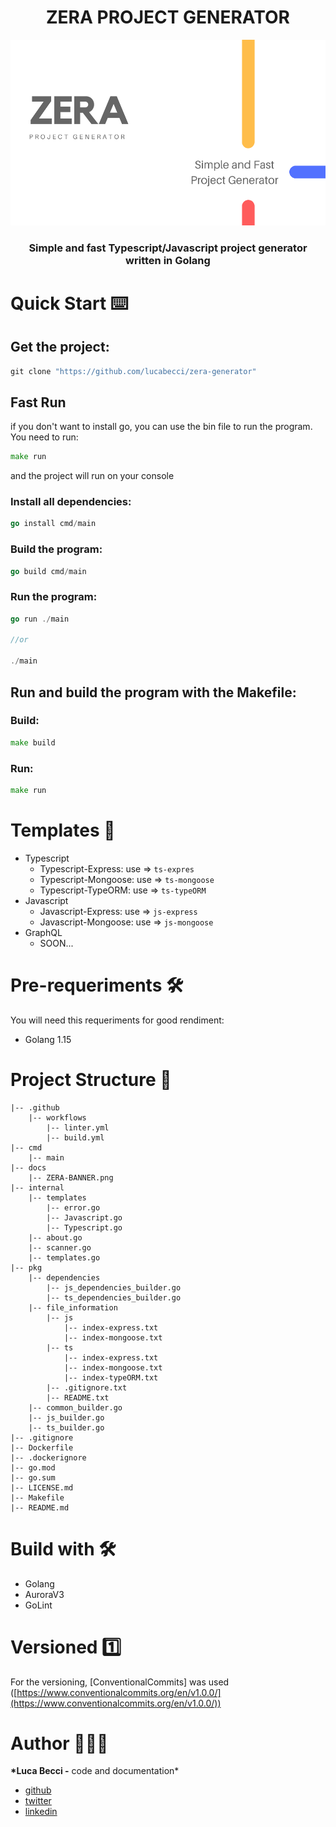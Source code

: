 <div align="center">
  <h1> ZERA PROJECT GENERATOR </h1>
</div>

![banner](docs/ZERA-BANNER.png)

<div align="center">
<h3>Simple and fast Typescript/Javascript project generator written in Golang</h3>
</div>

# Quick Start ⌨️

## Get the project:

```go
git clone "https://github.com/lucabecci/zera-generator"
```

## Fast Run

if you don't want to install go, you can use the bin file to run the program. You need to run:

```go
make run
```

and the project will run on your console

### Install all dependencies:

```go
go install cmd/main
```

### Build the program:

```go
go build cmd/main
```

### Run the program:

```go
go run ./main

//or

./main
```

## Run and build the program with the Makefile:

### Build:

```go
make build
```

### Run:

```go
make run
```

# Templates 📂

- Typescript
  - Typescript-Express: use ⇒ `ts-expres`
  - Typescript-Mongoose: use ⇒ `ts-mongoose`
  - Typescript-TypeORM: use ⇒ `ts-typeORM`
- Javascript
  - Javascript-Express: use ⇒ `js-express`
  - Javascript-Mongoose: use ⇒ `js-mongoose`
- GraphQL
  - SOON...

# Pre-requeriments 🛠

You will need this requeriments for good rendiment:

- Golang 1.15

# Project Structure 📂

```
|-- .github
    |-- workflows
        |-- linter.yml
        |-- build.yml
|-- cmd
    |-- main
|-- docs
    |-- ZERA-BANNER.png
|-- internal
    |-- templates
        |-- error.go
        |-- Javascript.go
        |-- Typescript.go
    |-- about.go
    |-- scanner.go
    |-- templates.go
|-- pkg
    |-- dependencies
        |-- js_dependencies_builder.go
        |-- ts_dependencies_builder.go
    |-- file_information
        |-- js
            |-- index-express.txt
            |-- index-mongoose.txt
        |-- ts
            |-- index-express.txt
            |-- index-mongoose.txt
            |-- index-typeORM.txt
        |-- .gitignore.txt
        |-- README.txt
    |-- common_builder.go
    |-- js_builder.go
    |-- ts_builder.go
|-- .gitignore
|-- Dockerfile
|-- .dockerignore
|-- go.mod
|-- go.sum
|-- LICENSE.md
|-- Makefile
|-- README.md
```

# Build with 🛠

- Golang
- AuroraV3
- GoLint

# Versioned 1️⃣

For the versioning, [ConventionalCommits] was used ([https://www.conventionalcommits.org/en/v1.0.0/](https://www.conventionalcommits.org/en/v1.0.0/))

# Author 🙎🏻‍♂️

**\*Luca Becci -** code and documentation\*

- [github](https://github.com/lucabecci)
- [twitter](https://twitter.com/lucabecci)
- [linkedin](https://www.linkedin.com/in/luca-becci-b8044b198/)
